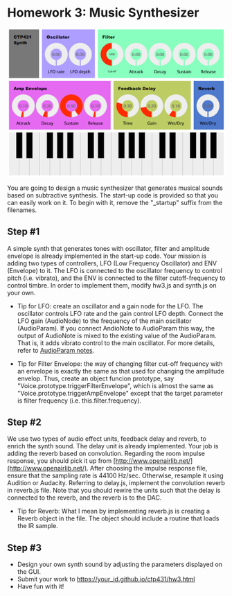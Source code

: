 # Homework 3: Music Synthesizer


![Music Synthesizer](./synthesizer.png)


You are going to design a music synthesizer that generates musical sounds based on subtractive synthesis. The start-up code is provided so that you can easily work on it. To begin with it, remove the "_startup" suffix from the filenames.


## Step #1 
A simple synth that generates tones with oscillator, filter and amplitude envelope is already implemented in the start-up code. Your mission is adding two types of controllers, LFO (Low Frequency Oscillator) and ENV (Envelope) to it. The LFO is connected to the oscillator frequency to control pitch (i.e. vibrato), and the ENV is connected to the filter cutoff-frequency to control timbre. In order to implement them, modify hw3.js and synth.js on your own.       

- Tip for LFO: create an oscillator and a gain node for the LFO. The oscillator controls LFO rate and the gain control LFO depth. Connect the LFO gain (AudioNode) to the frequency of the main oscillator (AudioParam). If you connect AndioNote to AudioParam this way, the output of AudioNote is mixed to the existing value of the AudioParam. That is, it adds vibrato control to the main oscillator. For more details, refer to [AudioParam notes](https://developer.mozilla.org/en-US/docs/Web/API/AudioNode/connect). 

- Tip for Filter Envelope: the way of changing filter cut-off frequency with an envelope is exactly the same as that used for changing the amplitude envelop. Thus, create an object funcion prototype, say "Voice.prototype.triggerFilterEnvelope", which is almost the same as "Voice.prototype.triggerAmpEnvelope" except that the target parameter is filter frequency (i.e. this.filter.frequency).      


## Step #2
We use two types of audio effect units, feedback delay and reverb, to enrich the synth sound. The delay unit is already implemented. Your job is adding the reverb based on convolution. Regarding the room impulse response, you should pick it up from [http://www.openairlib.net/](http://www.openairlib.net/). After choosing the impulse response file, ensure that the sampling rate is 44100 Hz/sec. Otherwise, resample it using Audition or Audacity. Referring to delay.js, implement the convolution reverb in reverb.js file. Note that you should rewire the units such that the delay is connected to the reverb, and the reverb is to the DAC. 

- Tip for Reverb: What I mean by implementing reverb.js is creating a Reverb object in the file. The object should include a routine that loads the IR sample.


## Step #3
- Design your own synth sound by adjusting the parameters displayed on the GUI. 
- Submit your work to https://your_id.github.io/ctp431/hw3.html
- Have fun with it!


